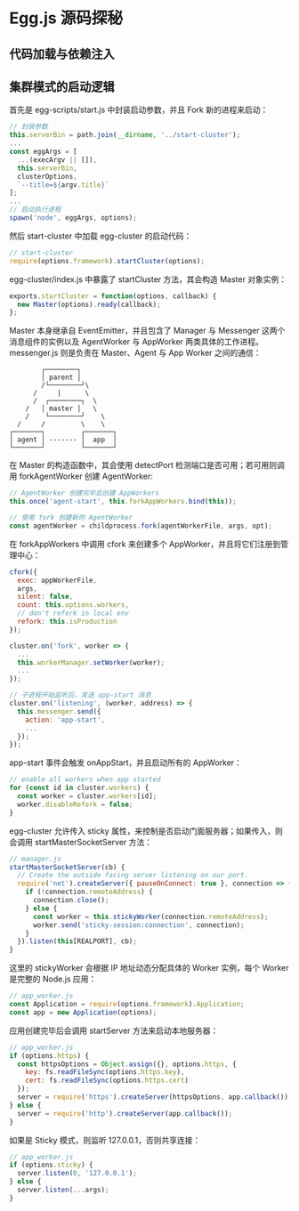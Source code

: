 # Egg.js 源码探秘

## 代码加载与依赖注入

## 集群模式的启动逻辑

首先是 egg-scripts/start.js 中封装启动参数，并且 Fork 新的进程来启动：

```js
// 封装参数
this.serverBin = path.join(__dirname, '../start-cluster');
...
const eggArgs = [
  ...(execArgv || []),
  this.serverBin,
  clusterOptions,
  `--title=${argv.title}`
];
...
// 启动执行进程
spawn('node', eggArgs, options);
```

然后 start-cluster 中加载 egg-cluster 的启动代码：

```js
// start-cluster
require(options.framework).startCluster(options);
```

egg-cluster/index.js 中暴露了 startCluster 方法，其会构造 Master 对象实例：

```js
exports.startCluster = function(options, callback) {
  new Master(options).ready(callback);
};
```

Master 本身继承自 EventEmitter，并且包含了 Manager 与 Messenger 这两个消息组件的实例以及 AgentWorker 与 AppWorker 两类具体的工作进程。messenger.js 则是负责在 Master、Agent 与 App Worker 之间的通信：

```
        ┌────────┐
        │ parent │
        /└────────┘\
      /     |      \
      /  ┌────────┐  \
    /   │ master │   \
    /    └────────┘    \
  /     /         \    \
┌───────┐         ┌───────┐
│ agent │ ------- │  app  │
└───────┘         └───────┘
```

在 Master 的构造函数中，其会使用 detectPort 检测端口是否可用；若可用则调用 forkAgentWorker 创建 AgentWorker:

```js
// AgentWorker 创建完毕后创建 AppWorkers
this.once('agent-start', this.forkAppWorkers.bind(this));

// 使用 fork 创建新的 AgentWorker
const agentWorker = childprocess.fork(agentWorkerFile, args, opt);
```

在 forkAppWorkers 中调用 cfork 来创建多个 AppWorker，并且将它们注册到管理中心：

```js
cfork({
  exec: appWorkerFile,
  args,
  silent: false,
  count: this.options.workers,
  // don't refork in local env
  refork: this.isProduction
});

cluster.on('fork', worker => {
  ...
  this.workerManager.setWorker(worker);
  ...
});

// 子进程开始监听后，发送 app-start 消息
cluster.on('listening', (worker, address) => {
  this.messenger.send({
    action: 'app-start',
    ...
  });
});
```

app-start 事件会触发 onAppStart，并且启动所有的 AppWorker：

```js
// enable all workers when app started
for (const id in cluster.workers) {
  const worker = cluster.workers[id];
  worker.disableRefork = false;
}
```

egg-cluster 允许传入 sticky 属性，来控制是否启动门面服务器；如果传入，则会调用 startMasterSocketServer 方法：

```js
// manager.js
startMasterSocketServer(cb) {
  // Create the outside facing server listening on our port.
  require('net').createServer({ pauseOnConnect: true }, connection => {
    if (!connection.remoteAddress) {
      connection.close();
    } else {
      const worker = this.stickyWorker(connection.remoteAddress);
      worker.send('sticky-session:connection', connection);
    }
  }).listen(this[REALPORT], cb);
}
```

这里的 stickyWorker 会根据 IP 地址动态分配具体的 Worker 实例，每个 Worker 是完整的 Node.js 应用：

```js
// app_worker.js
const Application = require(options.framework).Application;
const app = new Application(options);
```

应用创建完毕后会调用 startServer 方法来启动本地服务器：

```js
// app_worker.js
if (options.https) {
  const httpsOptions = Object.assign({}, options.https, {
    key: fs.readFileSync(options.https.key),
    cert: fs.readFileSync(options.https.cert)
  });
  server = require('https').createServer(httpsOptions, app.callback());
} else {
  server = require('http').createServer(app.callback());
}
```

如果是 Sticky 模式，则监听 127.0.0.1，否则共享连接：

```js
// app_worker.js
if (options.sticky) {
  server.listen(0, '127.0.0.1');
} else {
  server.listen(...args);
}
```
